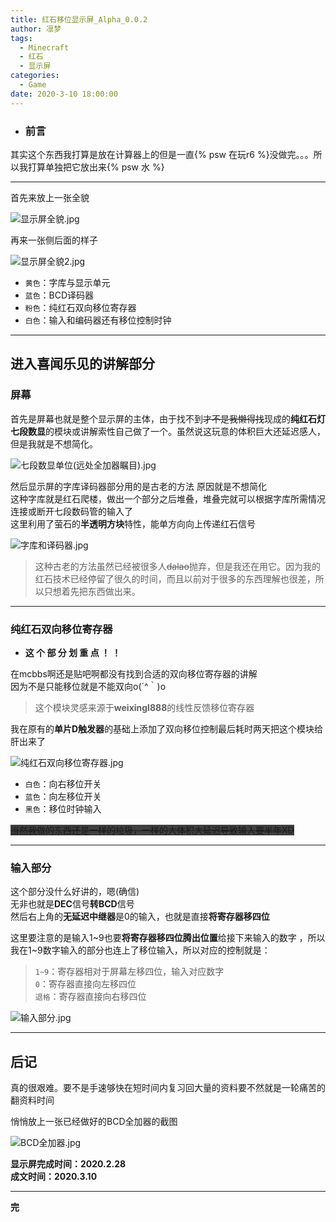 ```yaml
---
title: 红石移位显示屏_Alpha_0.0.2
author: 凛梦
tags:
  - Minecraft
  - 红石
  - 显示屏
categories:
  - Game
date: 2020-3-10 18:00:00
---
```


- ### **前言**

其实这个东西我打算是放在计算器上的但是一直{% psw 在玩r6 %}没做完。。。所以我打算单独把它放出来{% psw 水 %}

---

首先来放上一张全貌

![显示屏全貌.jpg](https://i.loli.net/2020/03/10/WU7kJmIdgPM5KsY.jpg)

<!--more-->

再来一张侧后面的样子

![显示屏全貌2.jpg](https://i.loli.net/2020/03/10/5YxMoIcznXZa1KV.jpg)

- `黄色`：字库与显示单元  
- `蓝色`：BCD译码器  
- `粉色`：纯红石双向移位寄存器  
- `白色`：输入和编码器还有移位控制时钟  

---

## 进入喜闻乐见的讲解部分

### 屏幕

首先是屏幕也就是整个显示屏的主体，由于找不到~~才不是我懒得找~~现成的**纯红石灯七段数显**的模块或讲解索性自己做了一个。虽然说这玩意的体积巨大还延迟感人，但是我就是不想简化。

![七段数显单位(远处全加器瞩目).jpg](https://i.loli.net/2020/03/10/4in1SowZVqkYRfN.jpg)

然后显示屏的字库译码器部分用的是古老的方法 原因就是不想简化  
这种字库就是红石爬楼，做出一个部分之后堆叠，堆叠完就可以根据字库所需情况连接或断开七段数码管的输入了  
这里利用了萤石的**半透明方块**特性，能单方向向上传递红石信号

![字库和译码器.jpg](https://i.loli.net/2020/03/10/jvcltnzgPqJTW4u.jpg)

> 这种古老的方法虽然已经被很多人~~dalao~~抛弃，但是我还在用它。因为我的红石技术已经停留了很久的时间，而且以前对于很多的东西理解也很差，所以只想着先把东西做出来。

---

### 纯红石双向移位寄存器

- **这 个 部 分 划 重 点 ！ ！**

在mcbbs啊还是贴吧啊都没有找到合适的双向移位寄存器的讲解  
因为不是只能移位就是不能双向o(´^｀)o  
> 这个模块灵感来源于**weixingl888**的线性反馈移位寄存器  

我在原有的**单片D触发器**的基础上添加了双向移位控制最后耗时两天把这个模块给肝出来了

![纯红石双向移位寄存器.jpg](https://i.loli.net/2020/03/10/qdNjF8rc5Dsafkh.jpg)

- `白色`：向右移位开关  
- `蓝色`：向左移位开关  
- `黑色`：移位时钟输入  


~~<span style="background:#403E3E;">当然我做的东西还是一样的垃圾，一样的大体积大延迟导致输入要半年XD</span>~~

----

### 输入部分

这个部分没什么好讲的，嗯(确信)  
无非也就是**DEC**信号**转BCD**信号  
然后右上角的**无延迟中继器**是0的输入，也就是直接**将寄存器移四位**

这里要注意的是输入1\~9也要**将寄存器移四位腾出位置**给接下来输入的数字  ，所以我在1\~9数字输入的部分也连上了移位输入，所以对应的控制就是：
> `1~9`：寄存器相对于屏幕左移四位，输入对应数字  
`0`：寄存器直接向左移四位  
`退格`：寄存器直接向右移四位  

![输入部分.jpg](https://i.loli.net/2020/03/10/tJZC7yYpbedDsB1.jpg)

---

## 后记

真的很艰难。要不是手速够快在短时间内复习回大量的资料要不然就是一轮痛苦的翻资料时间  

悄悄放上一张已经做好的BCD全加器的截图  

![BCD全加器.jpg](https://i.loli.net/2020/03/10/gcUIFkMp128ye3v.jpg)  


**显示屏完成时间：2020.2.28**   
**成文时间：2020.3.10**  

---

**完**